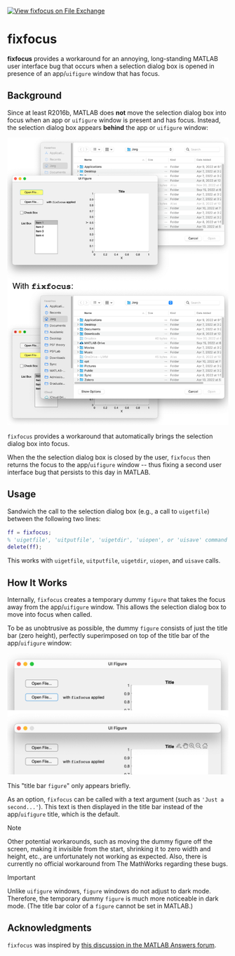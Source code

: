 [![View fixfocus on File Exchange](https://www.mathworks.com/matlabcentral/images/matlab-file-exchange.svg)](https://www.mathworks.com/matlabcentral/fileexchange/165961-fixfocus)

# fixfocus

**fixfocus** provides a workaround for an annoying, long-standing MATLAB user interface bug that occurs when a selection dialog box is opened in presence of an app/`uifigure` window that has focus.

## Background

Since at least R2016b, MATLAB does **not** move the selection dialog box into focus when an app or `uifigure` window is present and has focus. Instead, the selection dialog box appears **behind** the app or `uifigure` window:

![uigetfile](./assets/figure1.png)

`fixfocus` provides a workaround that automatically brings the selection dialog box into focus. 

When the the selection dialog box is closed by the user, `fixfocus` then returns the focus to the app/`uifigure` window -- thus fixing a second user interface bug that persists to this day in MATLAB.

## Usage

Sandwich the call to the selection dialog box (e.g., a call to `uigetfile`) between the following two lines:

```matlab
ff = fixfocus;
% 'uigetfile', 'uitputfile', 'uigetdir', 'uiopen', or 'uisave' command
delete(ff);
```

This works with `uigetfile`, `uitputfile`, `uigetdir`, `uiopen`, and `uisave` calls.

## How It Works

Internally, `fixfocus` creates a temporary dummy `figure` that takes the focus away from the app/`uifigure` window. This allows the selection dialog box to move into focus when called.

To be as unobtrusive as possible, the dummy `figure` consists of just the title bar (zero height), perfectly superimposed on top of the title bar of the app/`uifigure` window:

![fixfocus figure](./assets/figure2.png)

This "title bar `figure`" only appears briefly. 

As an option, `fixfocus` can be called with a text argument (such as `'Just a second...'`). This text is then displayed in the title bar instead of the app/`uifigure` title, which is the default.

> [!NOTE]  
> Other potential workarounds, such as moving the dummy figure off the screen, making it invisible from the start, shrinking it to zero width and height, etc., are unfortunately not working as expected. Also, there is currently no official workaround from The MathWorks regarding these bugs.

> [!IMPORTANT]  
> Unlike `uifigure` windows, `figure` windows do not adjust to dark mode. Therefore, the temporary dummy `figure` is much more noticeable in dark mode. (The title bar color of a `figure` cannot be set in MATLAB.)

## Acknowledgments

`fixfocus` was inspired by [this discussion in the MATLAB Answers forum](https://www.mathworks.com/matlabcentral/answers/296305-appdesigner-window-ends-up-in-background-after-uigetfile#answer_427026).
